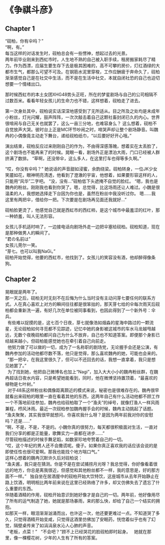 # 《争祺斗彦》

## Chapter 1
“砚柏，你有伞吗？”  
“啊，有。”  
每当这样的对话发生时，砚柏总会有一些愣神，想起过去的光景。  
两年前毕业刚来到西虹市时，人生地不熟的自己被入职手续，租房搬家耗尽了精力。作为西漂，应届生要生存下去是极其困难的，高不可攀的房价，灯红酒绿的大都市生气，都那么可望不可及。在钢筋水泥里穿梭，工作应酬疲于奔命久了，砚柏渐渐感觉自己是在社交中生活，而不是在生活中社交，本就自闭社恐的自己也迫切想要一个情绪出口。

那时候西虹市的本土女团XHG48势头正旺，所在的梦星剧场与自己的公司相隔不过数百米。看看年轻女孩儿的生命力也不错，这样想着，砚柏走了进去。

第一次身处其中，砚柏说实话深深地感受到了无所适从。目之所及之处均是未成年小粉丝，灯光闪耀，鼓声阵阵，一次次敲击着自己这颗社畜封闭已久的内心。世界很喧闹与自己无关也就罢了，这么一亩三分地，也难容身么？
这么想着，砚柏不自觉放声大哭。彼时台上正是MC环节吵闹之时，啼哭声却让整个剧场静音。叫魏冉的小偶像竟主动走下舞台，递给砚柏纸巾，“以后要好好开心哦。”

演出结束，砚柏反应过来刚刚自己的作为，不由得深感落魄，想着实在太丢脸了，这个剧场也不能再来了的时候。晃眼一看，剧场外正是漂泊大雨，门口已经被人群挤满了数排。
“草啊，还没带伞，这么多人，在这里打车也得等多久啊。”

“哎，你没有伞吗？”
她说话的声音甜如浸蜜，余韵绕梁。砚柏转身，一位JK少女笑靥如花，眼神明亮清透，他看到了澄澈的宇宙，他想着，如果要形容这样的人，只能用“风华”二字吧。
“没，没有…”砚柏低下头遮掩不自觉的脸红。
“嗯，我也是魏冉的粉丝。刚刚我也看到你哭了。嗯，总觉得，比这场雨还让人难过。小魏是很温柔的人，我想她选择走下台因为你也是，虽然在粉丝中我没听过你。
嗯……我这里有两把伞，借给你一把。下次要是在剧场再见面还我就好…”

砚柏脸更烫了，他感觉自己就是西虹市的西红柿，是这个城市中最羞涩的红叶，那一种娇羞，叫人无法形容。  

女孩儿手机适时响了，一边接电话向剧场外走一边把伞塞给砚柏。砚柏知道，现在是那种做男人的瞬间了。  
“君の名前は”  
女孩儿莞尔一笑。  
“芽七。也可以叫我NaGi。”  
砚柏开始觉得，他要的西虹市，他找到了。女孩儿的笑容没有酒，他却醉得像条狗。  

## Chapter 2
晃眼就是两年了。  
那一天之后，砚柏无时无刻不在后悔为什么当时没有主动问芽七要任何的联系方式。人在真心喜欢上对方的瞬间往往都是很笨拙的，那天芽七给的伞每次雨天后砚柏都会重新洗一遍，有好几次在单位被同事看到，也因此得到了一个新外号：伞兵。  
 
有些难以捉摸的是，这七百个日夜，芽七就像浩如烟淼的星海中路过的一颗流星，无论砚柏如何寻觅都不见踪迹，记忆中她的身影被这城市的车水马龙越甩越远，无数个夜晚砚柏都问自己为什么不放弃，自己也不知道答案。即便那个身影已经越来越小，但砚柏能感觉她也在牵引着自己向前走。  
 
他努力做了可以做的一切，成为了一名称职的剧场党，无论握手会还是公演，有魏冉参加的活动他都尽数不落，他只是觉得，那么喜欢魏冉的她，可能也会来的。  
 
“那一把伞，在我这里很久了，但可以不还回去的话，我想一直拿着，我只是想见她罢了。”  
 
为了找到她，他把自己微博名也加上“Nagi”，加入大大小小的魏冉粉丝群，在魏冉超话日夜水内容，只是希望她能看到，同时，他在微博坚持置顶着，“最喜欢的植物是七叶树。”  
 
对于48系这样粉丝和偶像距离颇近的模式来说，秘密也是很难存在的。魏冉很早就看出来砚柏的眼里一直在看着其他的东西，这两年自己有什么活动他都不顾工作一个不落地前往参加，魏冉也给砚柏取了一个“渔夫”的绰号，就像打渔人一样风雨兼程，栉风沐雨。最近一次砚柏参加魏冉握手会的时候，魏冉主动挑起了话题。  
“渔夫聚聚，其实我很早就想问，你喜欢我什么呀？是因为两年前我对你的安慰吗？还是......”  
“啊，不是，不是，不是的。小魏你真的很努力，每天都很积极面对生活，一直对我们分享的都是正能量，歌舞实力一直都在进步......”  
尽管砚柏描述的时候手舞足蹈，如数家珍地夸赞着自己的一切。  
“哎，这个年纪的男人还不会撒谎呢。傻子。如果你真正喜欢我的话应该会说的是即使任性也很可爱啊。那我也能找个地方喘口气。”  
这样心想着的魏冉沉默许久后对砚柏说：  
“渔夫酱，我只是在猜测。你是不是在尝试捕捞月光呀？我总觉得，你好像看着很远的地方，你总是离我很近，但感觉和其他粉丝都不一样，我的意思是，好的那方面不一样。”
 
独自坐在居酒屋中的砚柏开始大饮特饮，这座城市从去年开始静止在路上饮酒，明明相比两年前来说在这里已经熟络了许多，却又仿佛失去了遗忘了什么重要的东西。  
伴随着酒精的作用，砚柏开始意识到她好像才是自己的一切。两年前，他好像用尽了所有的运气制造了她，她就是那场暴雨，来的那么快，却给了自己一个结实的拥抱。  
如那天一样，眼泪渐渐汹涌而出，也许这一次，他还要更难过一点。不知道哭了多久，只觉得酒精开始变咸，只觉得这酒里仿佛加了安眠药，恍惚着似乎也有了幻觉，隔壁桌传来了如涓涓泉水沁人心肺的声音。  
 
“老板，点菜！”
 
“不会吧？”顾不上已经哭花的脸砚柏即时起身。
 
她就在那里，像一棵樱花树，少年的人生有了所有的答案。
